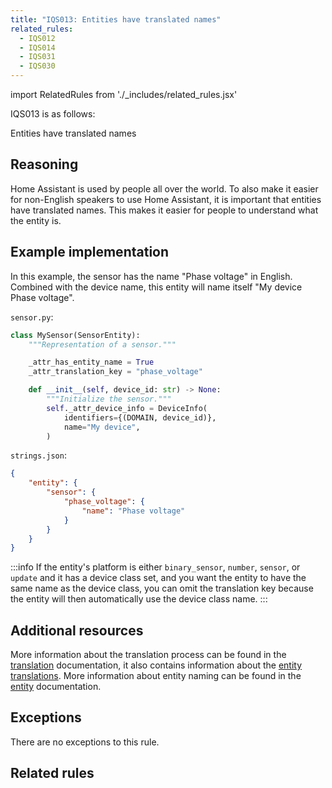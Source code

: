```yaml
---
title: "IQS013: Entities have translated names"
related_rules:
  - IQS012
  - IQS014
  - IQS031
  - IQS030
---
```

import RelatedRules from './_includes/related_rules.jsx'

IQS013 is as follows:

Entities have translated names

## Reasoning

Home Assistant is used by people all over the world.
To also make it easier for non-English speakers to use Home Assistant, it is important that entities have translated names.
This makes it easier for people to understand what the entity is.

## Example implementation

In this example, the sensor has the name "Phase voltage" in English.
Combined with the device name, this entity will name itself "My device Phase voltage".

`sensor.py`:
```python
class MySensor(SensorEntity):
    """Representation of a sensor."""

    _attr_has_entity_name = True
    _attr_translation_key = "phase_voltage"

    def __init__(self, device_id: str) -> None:
        """Initialize the sensor."""
        self._attr_device_info = DeviceInfo(
            identifiers={(DOMAIN, device_id)},
            name="My device",
        )
```

`strings.json`:
```json
{
    "entity": {
        "sensor": {
            "phase_voltage": {
                "name": "Phase voltage"
            }
        }
    }
}
```

:::info
If the entity's platform is either `binary_sensor`, `number`, `sensor`, or `update` and it has a device class set, and you want the entity to have the same name as the device class, you can omit the translation key because the entity will then automatically use the device class name.
:::

## Additional resources

More information about the translation process can be found in the [translation](../../../internationalization/core) documentation, it also contains information about the [entity translations](../../../internationalization/core#name-of-entities).
More information about entity naming can be found in the [entity](../../entity#has_entity_name-true-mandatory-for-new-integrations) documentation.

## Exceptions

There are no exceptions to this rule.

## Related rules

<RelatedRules relatedRules={frontMatter.related_rules}></RelatedRules>